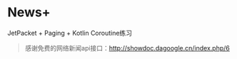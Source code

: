 # News+

JetPacket + Paging + Kotlin Coroutine练习

> 感谢免费的网络新闻api接口：http://showdoc.dagoogle.cn/index.php/6

